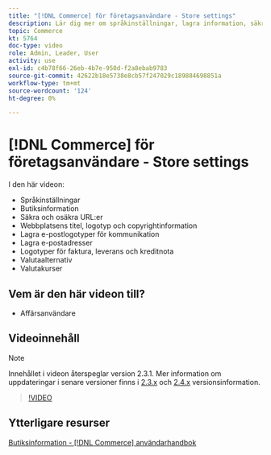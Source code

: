 ```yaml
---
title: "[!DNL Commerce] för företagsanvändare - Store settings"
description: Lär dig mer om språkinställningar, lagra information, säkra och osäkra URL:er, webbplatsens titel, logotyp, copyrightinformation, e-postlogotyper för kommunikation, e-postadresser för butik, valutaalternativ och valutakurser.
topic: Commerce
kt: 5764
doc-type: video
role: Admin, Leader, User
activity: use
exl-id: c4b78f66-26eb-4b7e-950d-f2a8ebab9783
source-git-commit: 42622b18e5738e8cb57f247029c189884698851a
workflow-type: tm+mt
source-wordcount: '124'
ht-degree: 0%

---
```


# [!DNL Commerce] för företagsanvändare - Store settings

I den här videon:

- Språkinställningar
- Butiksinformation
- Säkra och osäkra URL:er
- Webbplatsens titel, logotyp och copyrightinformation
- Lagra e-postlogotyper för kommunikation
- Lagra e-postadresser
- Logotyper för faktura, leverans och kreditnota
- Valutaalternativ
- Valutakurser

## Vem är den här videon till?

- Affärsanvändare

## Videoinnehåll

>[!NOTE]
>
>Innehållet i videon återspeglar version 2.3.1. Mer information om uppdateringar i senare versioner finns i [ 2.3.x](https://devdocs.magento.com/guides/v2.3/release-notes/bk-release-notes.html) och [2.4.x](https://devdocs.magento.com/guides/v2.4/release-notes/bk-release-notes.html) versionsinformation.

>[!VIDEO](https://video.tv.adobe.com/v/35949?quality=12&learn=on)

## Ytterligare resurser

[Butiksinformation - [!DNL Commerce] användarhandbok](https://docs.magento.com/user-guide/stores/store-details.html)
